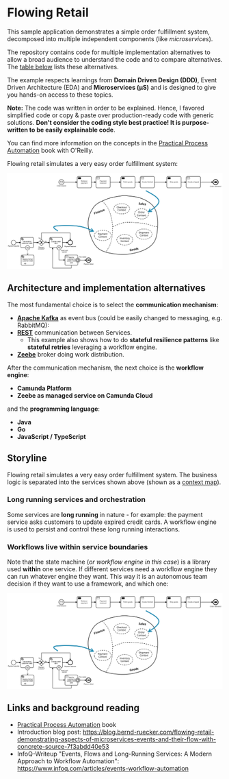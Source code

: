 # Flowing Retail

This sample application demonstrates a simple order fulfillment system, decomposed into multiple independent components (like _microservices_).

The repository contains code for multiple implementation alternatives to allow a broad audience to understand the code and to compare alternatives. The [table below](#alternatives) lists these alternatives.

The example respects learnings from **Domain Driven Design (DDD)**, Event Driven Architecture (EDA) and **Microservices (µS)** and is designed to give you hands-on access to these topics.

**Note:** The code was written in order to be explained. Hence, I favored simplified code or copy & paste over production-ready code with generic solutions. **Don't consider the coding style best practice! It is purpose-written to be easily explainable code**.

You can find more information on the concepts in the [Practical Process Automation](https://processautomationbook.com/) book with O'Reilly.

Flowing retail simulates a very easy order fulfillment system:

![Events and Commands](docs/workflow-in-service.png)

<a name = "alternatives"></a>

## Architecture and implementation alternatives

The most fundamental choice is to select the **communication mechanism**:

* **[Apache Kafka](kafka/)** as event bus (could be easily changed to messaging, e.g. RabbitMQ): [](docs/architecture.png)
* **[REST](rest/)** communication between Services.
  * This example also shows how to do **stateful resilience patterns** like **stateful retries** leveraging a workflow engine.
* **[Zeebe](zeebe/)** broker doing work distribution.

After the communication mechanism, the next choice is the **workflow engine**:

* **Camunda Platform**
* **Zeebe as managed service on Camunda Cloud**

and the **programming language**:

* **Java**
* **Go**
* **JavaScript / TypeScript**

## Storyline

Flowing retail simulates a very easy order fulfillment system. The business logic is separated into the services shown above (shown as a [context map](https://www.infoq.com/articles/ddd-contextmapping)).

### Long running services and orchestration

Some services are **long running** in nature - for example: the payment service asks customers to update expired credit cards. A workflow engine is used to persist and control these long running interactions.

### Workflows live within service boundaries

Note that the state machine (_or workflow engine in this case_) is a library used **within** one service. If different services need a workflow engine they can  run whatever engine they want. This way it is an autonomous team decision if they want to use a framework, and which one:

![Events and Commands](docs/workflow-in-service.png)



## Links and background reading

* [Practical Process Automation](https://processautomationbook.com/) book
* Introduction blog post: https://blog.bernd-ruecker.com/flowing-retail-demonstrating-aspects-of-microservices-events-and-their-flow-with-concrete-source-7f3abdd40e53
* InfoQ-Writeup "Events, Flows and Long-Running Services: A Modern Approach to Workflow Automation": https://www.infoq.com/articles/events-workflow-automation

